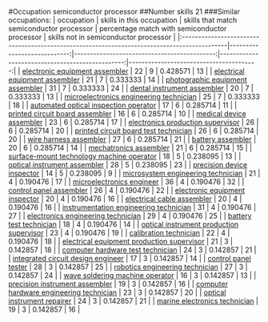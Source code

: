 #Occupation semiconductor processor
##Number skills 21
###Similar occupations:
| occupation                                                                                  |   skills in this occupation |   skills that match semiconductor processor |   percentage match with semiconductor processor |   skills not in semiconductor processor |
|:--------------------------------------------------------------------------------------------|----------------------------:|--------------------------------------------:|------------------------------------------------:|----------------------------------------:|
| [electronic equipment assembler](electronic_equipment_assembler.md)                         |                          22 |                                           9 |                                        0.428571 |                                      13 |
| [electrical equipment assembler](electrical_equipment_assembler.md)                         |                          21 |                                           7 |                                        0.333333 |                                      14 |
| [photographic equipment assembler](photographic_equipment_assembler.md)                     |                          31 |                                           7 |                                        0.333333 |                                      24 |
| [dental instrument assembler](dental_instrument_assembler.md)                               |                          20 |                                           7 |                                        0.333333 |                                      13 |
| [microelectronics engineering technician](microelectronics_engineering_technician.md)       |                          25 |                                           7 |                                        0.333333 |                                      18 |
| [automated optical inspection operator](automated_optical_inspection_operator.md)           |                          17 |                                           6 |                                        0.285714 |                                      11 |
| [printed circuit board assembler](printed_circuit_board_assembler.md)                       |                          16 |                                           6 |                                        0.285714 |                                      10 |
| [medical device assembler](medical_device_assembler.md)                                     |                          23 |                                           6 |                                        0.285714 |                                      17 |
| [electronics production supervisor](electronics_production_supervisor.md)                   |                          26 |                                           6 |                                        0.285714 |                                      20 |
| [printed circuit board test technician](printed_circuit_board_test_technician.md)           |                          26 |                                           6 |                                        0.285714 |                                      20 |
| [wire harness assembler](wire_harness_assembler.md)                                         |                          27 |                                           6 |                                        0.285714 |                                      21 |
| [battery assembler](battery_assembler.md)                                                   |                          20 |                                           6 |                                        0.285714 |                                      14 |
| [mechatronics assembler](mechatronics_assembler.md)                                         |                          21 |                                           6 |                                        0.285714 |                                      15 |
| [surface-mount technology machine operator](surface-mount_technology_machine_operator.md)   |                          18 |                                           5 |                                        0.238095 |                                      13 |
| [optical instrument assembler](optical_instrument_assembler.md)                             |                          28 |                                           5 |                                        0.238095 |                                      23 |
| [precision device inspector](precision_device_inspector.md)                                 |                          14 |                                           5 |                                        0.238095 |                                       9 |
| [microsystem engineering technician](microsystem_engineering_technician.md)                 |                          21 |                                           4 |                                        0.190476 |                                      17 |
| [microelectronics engineer](microelectronics_engineer.md)                                   |                          36 |                                           4 |                                        0.190476 |                                      32 |
| [control panel assembler](control_panel_assembler.md)                                       |                          26 |                                           4 |                                        0.190476 |                                      22 |
| [electronic equipment inspector](electronic_equipment_inspector.md)                         |                          20 |                                           4 |                                        0.190476 |                                      16 |
| [electrical cable assembler](electrical_cable_assembler.md)                                 |                          20 |                                           4 |                                        0.190476 |                                      16 |
| [instrumentation engineering technician](instrumentation_engineering_technician.md)         |                          31 |                                           4 |                                        0.190476 |                                      27 |
| [electronics engineering technician](electronics_engineering_technician.md)                 |                          29 |                                           4 |                                        0.190476 |                                      25 |
| [battery test technician](battery_test_technician.md)                                       |                          18 |                                           4 |                                        0.190476 |                                      14 |
| [optical instrument production supervisor](optical_instrument_production_supervisor.md)     |                          23 |                                           4 |                                        0.190476 |                                      19 |
| [calibration technician](calibration_technician.md)                                         |                          22 |                                           4 |                                        0.190476 |                                      18 |
| [electrical equipment production supervisor](electrical_equipment_production_supervisor.md) |                          21 |                                           3 |                                        0.142857 |                                      18 |
| [computer hardware test technician](computer_hardware_test_technician.md)                   |                          24 |                                           3 |                                        0.142857 |                                      21 |
| [integrated circuit design engineer](integrated_circuit_design_engineer.md)                 |                          17 |                                           3 |                                        0.142857 |                                      14 |
| [control panel tester](control_panel_tester.md)                                             |                          28 |                                           3 |                                        0.142857 |                                      25 |
| [robotics engineering technician](robotics_engineering_technician.md)                       |                          27 |                                           3 |                                        0.142857 |                                      24 |
| [wave soldering machine operator](wave_soldering_machine_operator.md)                       |                          16 |                                           3 |                                        0.142857 |                                      13 |
| [precision instrument assembler](precision_instrument_assembler.md)                         |                          19 |                                           3 |                                        0.142857 |                                      16 |
| [computer hardware engineering technician](computer_hardware_engineering_technician.md)     |                          23 |                                           3 |                                        0.142857 |                                      20 |
| [optical instrument repairer](optical_instrument_repairer.md)                               |                          24 |                                           3 |                                        0.142857 |                                      21 |
| [marine electronics technician](marine_electronics_technician.md)                           |                          19 |                                           3 |                                        0.142857 |                                      16 |
